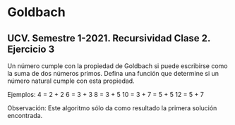 # Goldbach

## UCV. Semestre 1-2021. Recursividad Clase 2. Ejercicio 3

Un número cumple con la propiedad de Goldbach si puede escribirse como la suma de dos números primos. Defina una función que determine si un número natural cumple con esta propiedad.

Ejemplos:
4 = 2 + 2
6 = 3 + 3
8 = 3 + 5
10 = 3 + 7 = 5 + 5
12 = 5 + 7

Observación: Este algoritmo sólo da como resultado la primera solución encontrada.
